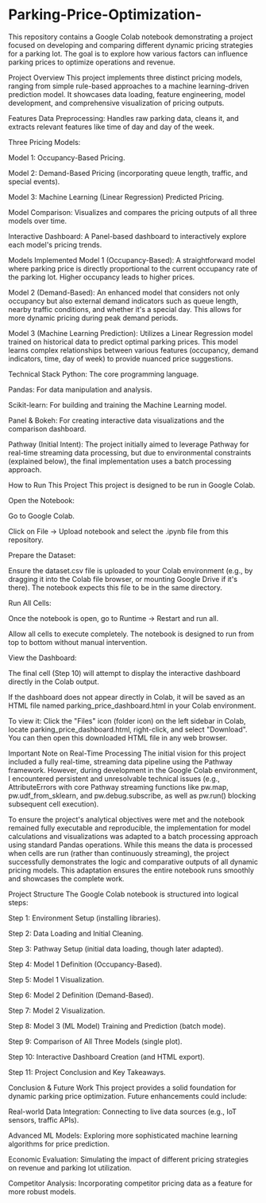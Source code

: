 # Parking-Price-Optimization-
This repository contains a Google Colab notebook demonstrating a project focused on developing and comparing different dynamic pricing strategies for a parking lot. The goal is to explore how various factors can influence parking prices to optimize operations and revenue.

Project Overview
This project implements three distinct pricing models, ranging from simple rule-based approaches to a machine learning-driven prediction model. It showcases data loading, feature engineering, model development, and comprehensive visualization of pricing outputs.

Features
Data Preprocessing: Handles raw parking data, cleans it, and extracts relevant features like time of day and day of the week.

Three Pricing Models:

Model 1: Occupancy-Based Pricing.

Model 2: Demand-Based Pricing (incorporating queue length, traffic, and special events).

Model 3: Machine Learning (Linear Regression) Predicted Pricing.

Model Comparison: Visualizes and compares the pricing outputs of all three models over time.

Interactive Dashboard: A Panel-based dashboard to interactively explore each model's pricing trends.

Models Implemented
Model 1 (Occupancy-Based): A straightforward model where parking price is directly proportional to the current occupancy rate of the parking lot. Higher occupancy leads to higher prices.

Model 2 (Demand-Based): An enhanced model that considers not only occupancy but also external demand indicators such as queue length, nearby traffic conditions, and whether it's a special day. This allows for more dynamic pricing during peak demand periods.

Model 3 (Machine Learning Prediction): Utilizes a Linear Regression model trained on historical data to predict optimal parking prices. This model learns complex relationships between various features (occupancy, demand indicators, time, day of week) to provide nuanced price suggestions.

Technical Stack
Python: The core programming language.

Pandas: For data manipulation and analysis.

Scikit-learn: For building and training the Machine Learning model.

Panel & Bokeh: For creating interactive data visualizations and the comparison dashboard.

Pathway (Initial Intent): The project initially aimed to leverage Pathway for real-time streaming data processing, but due to environmental constraints (explained below), the final implementation uses a batch processing approach.

How to Run This Project
This project is designed to be run in Google Colab.

Open the Notebook:

Go to Google Colab.

Click on File -> Upload notebook and select the .ipynb file from this repository.

Prepare the Dataset:

Ensure the dataset.csv file is uploaded to your Colab environment (e.g., by dragging it into the Colab file browser, or mounting Google Drive if it's there). The notebook expects this file to be in the same directory.

Run All Cells:

Once the notebook is open, go to Runtime -> Restart and run all.

Allow all cells to execute completely. The notebook is designed to run from top to bottom without manual intervention.

View the Dashboard:

The final cell (Step 10) will attempt to display the interactive dashboard directly in the Colab output.

If the dashboard does not appear directly in Colab, it will be saved as an HTML file named parking_price_dashboard.html in your Colab environment.

To view it: Click the "Files" icon (folder icon) on the left sidebar in Colab, locate parking_price_dashboard.html, right-click, and select "Download". You can then open this downloaded HTML file in any web browser.

Important Note on Real-Time Processing
The initial vision for this project included a fully real-time, streaming data pipeline using the Pathway framework. However, during development in the Google Colab environment, I encountered persistent and unresolvable technical issues (e.g., AttributeErrors with core Pathway streaming functions like pw.map, pw.udf_from_sklearn, and pw.debug.subscribe, as well as pw.run() blocking subsequent cell execution).

To ensure the project's analytical objectives were met and the notebook remained fully executable and reproducible, the implementation for model calculations and visualizations was adapted to a batch processing approach using standard Pandas operations. While this means the data is processed when cells are run (rather than continuously streaming), the project successfully demonstrates the logic and comparative outputs of all dynamic pricing models. This adaptation ensures the entire notebook runs smoothly and showcases the complete work.

Project Structure
The Google Colab notebook is structured into logical steps:

Step 1: Environment Setup (installing libraries).

Step 2: Data Loading and Initial Cleaning.

Step 3: Pathway Setup (initial data loading, though later adapted).

Step 4: Model 1 Definition (Occupancy-Based).

Step 5: Model 1 Visualization.

Step 6: Model 2 Definition (Demand-Based).

Step 7: Model 2 Visualization.

Step 8: Model 3 (ML Model) Training and Prediction (batch mode).

Step 9: Comparison of All Three Models (single plot).

Step 10: Interactive Dashboard Creation (and HTML export).

Step 11: Project Conclusion and Key Takeaways.

Conclusion & Future Work
This project provides a solid foundation for dynamic parking price optimization. Future enhancements could include:

Real-world Data Integration: Connecting to live data sources (e.g., IoT sensors, traffic APIs).

Advanced ML Models: Exploring more sophisticated machine learning algorithms for price prediction.

Economic Evaluation: Simulating the impact of different pricing strategies on revenue and parking lot utilization.

Competitor Analysis: Incorporating competitor pricing data as a feature for more robust models.
